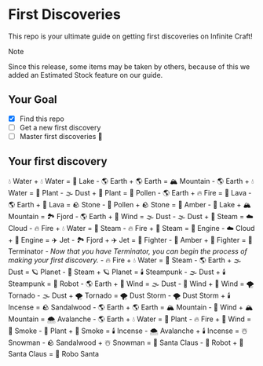 # First Discoveries
This repo is your ultimate guide on getting first discoveries on Infinite Craft!
> [!NOTE]
> Since this release, some items may be taken by others, because of this we added an Estimated Stock feature on our guide. 
## Your Goal
- [x] Find this repo
- [ ] Get a new first discovery
- [ ] Master first discoveries 🥷
## Your first discovery
💧 Water + 💧 Water = 🌊 Lake - 🌎 Earth + 🌎 Earth = 🏔️ Mountain - 🌎 Earth + 💧 Water = 🌱 Plant - 🌫️ Dust + 🌱 Plant = 🌱 Pollen - 🌎 Earth + 🔥 Fire = 🌋 Lava - 🌎 Earth + 🌋 Lava = 🪨 Stone - 🌱 Pollen + 🪨 Stone = 🌾 Amber - 🌊 Lake + 🏔️ Mountain = 🏞️ Fjord - 🌎 Earth + 💨 Wind = 🌫️ Dust - 🌫️ Dust + 💨 Steam = ☁️ Cloud - 🔥 Fire + 💧 Water = 💨 Steam - 🔥 Fire + 💨 Steam = 🚗 Engine - ☁️ Cloud + 🚗 Engine = ✈️ Jet - 🏞️ Fjord + ✈️ Jet = 🥊 Fighter - 🌾 Amber + 🥊 Fighter = 🤖 Terminator - _Now that you have Terminator, you can begin the process of making your first discovery._ - 🔥 Fire + 💧 Water = 💨 Steam - 🌎 Earth + 🌫️ Dust = 🪐 Planet - 💨 Steam + 🪐 Planet = 🕯️ Steampunk - 🌫️ Dust + 🕯️ Steampunk = 🤖 Robot - 🌎 Earth + 💨 Wind = 🌫️ Dust - 💨 Wind + 💨 Wind = 🌪️ Tornado - 🌫️ Dust + 🌪️ Tornado = 🌪️ Dust Storm - 🌪️ Dust Storm + 🕯️ Incense = 🪨 Sandalwood - 🌎 Earth + 🌎 Earth = 🏔️ Mountain - 💨 Wind + 🏔️ Mountain = 🌨️ Avalanche - 🌎 Earth + 💧 Water = 🌱 Plant - 🔥 Fire + 💨 Wind = 💨 Smoke - 🌱 Plant + 💨 Smoke = 🕯️ Incense - 🌨️ Avalanche + 🕯️ Incense = ☃️ Snowman - 🪨 Sandalwood + ☃️ Snowman = 🎅 Santa Claus - 🤖 Robot + 🎅 Santa Claus = 🤖 Robo Santa
